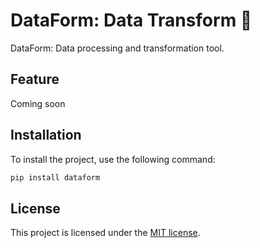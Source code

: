 # DataForm: Data Transform 🐼

DataForm: Data processing and transformation tool.

## Feature

Coming soon

## Installation

To install the project, use the following command:

```python
pip install dataform
```

## License

This project is licensed under the [MIT license](./LICENSE).
